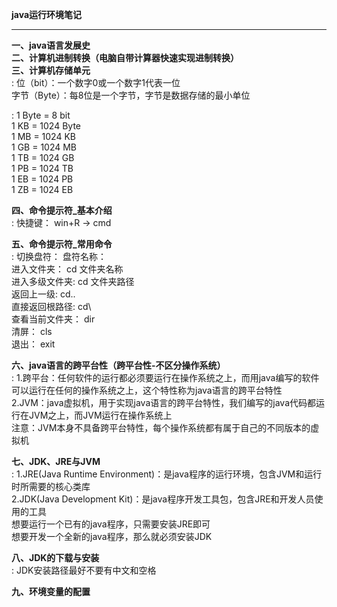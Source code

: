 **java运行环境笔记**  


----------


**一、java语言发展史**  
**二、计算机进制转换（电脑自带计算器快速实现进制转换）**  
**三、计算机存储单元**  
:    位（bit）：一个数字0或一个数字1代表一位  
字节（Byte）：每8位是一个字节，字节是数据存储的最小单位  

:    1 Byte = 8 bit  
1 KB = 1024 Byte  
1 MB = 1024 KB  
1 GB = 1024 MB  
1 TB = 1024 GB  
1 PB = 1024 TB  
1 EB = 1024 PB  
1 ZB = 1024 EB  
    
**四、命令提示符_基本介绍**  
:    快捷键：    win+R -> cmd  

**五、命令提示符_常用命令**  
:    切换盘符：       盘符名称：  
进入文件夹：     cd 文件夹名称  
进入多级文件夹:  cd 文件夹路径  
返回上一级:      cd..  
直接返回根路径:  cd\  
查看当前文件夹： dir  
清屏：          cls  
退出：          exit  

**六、java语言的跨平台性（跨平台性-不区分操作系统）**  
:    1.跨平台：任何软件的运行都必须要运行在操作系统之上，而用java编写的软件可以运行在任何的操作系统之上，这个特性称为java语言的跨平台特性  
    2.JVM：java虚拟机，用于实现java语言的跨平台特性，我们编写的java代码都运行在JVM之上，而JVM运行在操作系统上  
    注意：JVM本身不具备跨平台特性，每个操作系统都有属于自己的不同版本的虚拟机  
    
**七、JDK、JRE与JVM**  
:    1.JRE(Java Runtime Environment)：是java程序的运行环境，包含JVM和运行时所需要的核心类库  
2.JDK(Java Development Kit)：是java程序开发工具包，包含JRE和开发人员使用的工具  
想要运行一个已有的java程序，只需要安装JRE即可  
想要开发一个全新的java程序，那么就必须安装JDK  
    
**八、JDK的下载与安装**  
:    JDK安装路径最好不要有中文和空格  

**九、环境变量的配置**  
    

    


